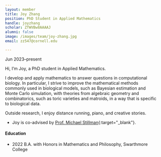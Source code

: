 ```yaml
---
layout: member
title: Joy Zhang
position: PhD Student in Applied Mathematics
handle: joyzhang
scholar: ZfWVBw8AAAAJ
alumni: false
image: /images/team/joy-zhang.jpg
email: zz547@cornell.edu

---
```

Jun 2023–present

Hi, I’m Joy, a PhD student in Applied Mathematics.

I develop and apply mathematics to answer questions in computational biology. In particular, I strive to improve the mathematical methods commonly used in biological models, such as Bayesian estimation and Monte Carlo simulation, with theories from algebraic geometry and combinatorics, such as toric varieties and matroids, in a way that is specific to biological data.

Outside research, I enjoy distance running, piano, and creative stories.

* Joy is co-advised by [Prof. Michael Stillman](https://math.cornell.edu/michael-e-stillman){:target="_blank"}. 

#### Education 
* 2022 B.A. with Honors in Mathematics and Philosophy, Swarthmore College

